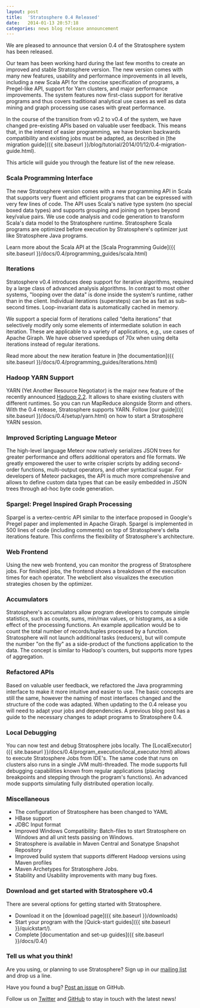 ```yaml
---
layout: post
title:  'Stratosphere 0.4 Released'
date:   2014-01-13 20:57:18
categories: news blog release announcement
---
```


We are pleased to announce that version 0.4 of the Stratosphere system has been released. 

Our team has been working hard during the last few months to create an improved and stable Stratosphere version. The new version comes with many new features, usability and performance improvements in all levels, including a new Scala API for the concise specification of programs, a Pregel-like API, support for Yarn clusters, and major performance improvements. The system features now first-class support for iterative programs and thus covers traditional analytical use cases as well as data mining and graph processing use cases with great performance.

In the course of the transition from v0.2 to v0.4 of the system, we have changed pre-existing APIs based on valuable user feedback. This means that, in the interest of easier programming, we have broken backwards compatibility and existing jobs must be adapted, as described in [the migration guide]({{ site.baseurl }}/blog/tutorial/2014/01/12/0.4-migration-guide.html).

This article will guide you through the feature list of the new release.

### Scala Programming Interface
The new Stratosphere version comes with a new programming API in Scala that supports very fluent and efficient programs that can be expressed with very few lines of code. The API uses Scala's native type system (no special boxed data types) and supports grouping and joining on types beyond key/value pairs. We use code analysis and code generation to transform Scala's data model to the Stratosphere runtime. Stratosphere Scala programs are optimized before execution by Stratosphere's optimizer just like Stratosphere Java programs.

Learn more about the Scala API at the [Scala Programming Guide]({{ site.baseurl }}/docs/0.4/programming_guides/scala.html)

### Iterations
Stratosphere v0.4 introduces deep support for iterative algorithms, required by a large class of advanced analysis algorithms. In contrast to most other systems, "looping over the data" is done inside the system's runtime, rather than in the client. Individual iterations (supersteps) can be as fast as sub-second times. Loop-invariant data is automatically cached in memory.

We support a special form of iterations called “delta iterations” that selectively modify only some elements of intermediate solution in each iteration. These are applicable to a variety of applications, e.g., use cases of Apache Giraph. We have observed speedups of 70x when using delta iterations instead of regular iterations.

Read more about the new iteration feature in [the documentation]({{ site.baseurl }}/docs/0.4/programming_guides/iterations.html)

### Hadoop YARN Support
YARN (Yet Another Resource Negotiator) is the major new feature of the recently announced [Hadoop 2.2](http://hadoop.apache.org/docs/r2.2.0/). It allows to share existing clusters with different runtimes. So you can run MapReduce alongside Storm and others. With the 0.4 release, Stratosphere supports YARN.
Follow [our guide]({{ site.baseurl }}/docs/0.4/setup/yarn.html) on how to start a Stratosphere YARN session.

### Improved Scripting Language Meteor
The high-level language Meteor now natively serializes JSON trees for greater performance and offers additional operators and file formats. We greatly empowered the user to write crispier scripts by adding second-order functions, multi-output operators, and other syntactical sugar. For developers of Meteor packages, the API is much more comprehensive and allows to define custom data types that can be easily embedded in JSON trees through ad-hoc byte code generation.

### Spargel: Pregel Inspired Graph Processing
Spargel is a vertex-centric API similar to the interface proposed in Google's Pregel paper and implemented in Apache Giraph. Spargel is implemented in 500 lines of code (including comments) on top of Stratosphere's delta iterations feature. This confirms the flexibility of Stratosphere's architecture. 

### Web Frontend
Using the new web frontend, you can monitor the progress of Stratosphere jobs. For finished jobs, the frontend shows a breakdown of the execution times for each operator. The webclient also visualizes the execution strategies chosen by the optimizer.

### Accumulators
Stratosphere's accumulators allow program developers to compute simple statistics, such as counts, sums, min/max values, or histograms, as a side effect of the processing functions. An example application would be to count the total number of records/tuples processed by a function. Stratosphere will not launch additional tasks (reducers), but will compute the number "on the fly" as a side-product of the functions application to the data. The concept is similar to Hadoop's counters, but supports more types of aggregation.

### Refactored APIs
Based on valuable user feedback, we refactored the Java programming interface to make it more intuitive and easier to use. The basic concepts are still the same, however the naming of most interfaces changed and the structure of the code was adapted. When updating to the 0.4 release you will need to adapt your jobs and dependencies. A previous blog post has a guide to the necessary changes to adapt programs to Stratosphere 0.4.

### Local Debugging
You can now test and debug Stratosphere jobs locally. The [LocalExecutor]({{ site.baseurl }}/docs/0.4/program_execution/local_executor.html) allows to execute Stratosphere Jobs from IDE's. The same code that runs on clusters also runs in a single JVM multi-threaded. The mode supports full debugging capabilities known from regular applications (placing breakpoints and stepping through the program's functions). An advanced mode supports simulating fully distributed operation locally.

### Miscellaneous

* The configuration of Stratosphere has been changed to YAML
* HBase support
* JDBC Input format
* Improved Windows Compatibility: Batch-files to start Stratosphere on Windows and all unit tests passing on Windows.
* Stratosphere is available in Maven Central and Sonatype Snapshot Repository
* Improved build system that supports different Hadoop versions using Maven profiles
* Maven Archetypes for Stratosphere Jobs.
* Stability and Usability improvements with many bug fixes.


### Download and get started with Stratosphere v0.4
There are several options for getting started with Stratosphere. 

* Download it on the [download page]({{ site.baseurl }}/downloads)
* Start your program with the [Quick-start guides]({{ site.baseurl }}/quickstart/).
* Complete [documentation and set-up guides]({{ site.baseurl }}/docs/0.4/)

### Tell us what you think!
Are you using, or planning to use Stratosphere? Sign up in our [mailing list](https://groups.google.com/forum/#!forum/stratosphere-dev) and drop us a line.

Have you found a bug? [Post an issue](https://github.com/stratosphere/stratosphere) on GitHub.

Follow us on [Twitter](https://twitter.com/stratosphere_eu) and [GitHub](https://github.com/stratosphere/stratosphere) to stay in touch with the latest news!

